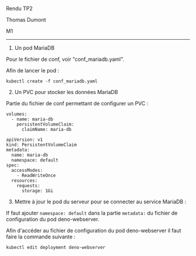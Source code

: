 Rendu TP2

Thomas Dumont

M1
___

1. Un pod MariaDB

Pour le fichier de conf, voir "conf_mariadb.yaml".

Afin de lancer le pod :

`kubectl create -f conf_mariadb.yaml`

2. Un PVC pour stocker les données MariaDB

Partie du fichier de conf permettant de configurer un PVC :
```
volumes:
  - name: maria-db
    persistentVolumeClaim:
      claimName: maria-db
```

```
apiVersion: v1
kind: PersistentVolumeClaim
metadata:
  name: maria-db
  namespace: default
spec:
  accessModes:
    - ReadWriteOnce
  resources:
    requests:
      storage: 1Gi
```

3. Mettre à jour le pod du serveur pour se connecter au service MariaDB :

If faut ajouter `namespace: default` dans la partie `metadata:` du fichier de configuration du pod deno-webserver.

Afin d'accéder au fichier de configuration du pod deno-webserver il faut faire la commande suivante :

`kubectl edit deployment deno-webserver`